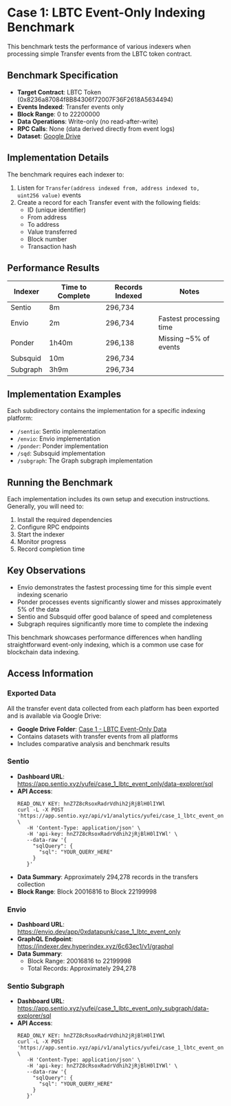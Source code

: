 # Case 1: LBTC Event-Only Indexing Benchmark

This benchmark tests the performance of various indexers when processing simple Transfer events from the LBTC token contract.

## Benchmark Specification

- **Target Contract**: LBTC Token (0x8236a87084f8B84306f72007F36F2618A5634494)
- **Events Indexed**: Transfer events only
- **Block Range**: 0 to 22200000
- **Data Operations**: Write-only (no read-after-write)
- **RPC Calls**: None (data derived directly from event logs)
- **Dataset**: [Google Drive](https://drive.google.com/drive/u/0/folders/1D8HXn7U7qQjzaEh1TLUZbNzVW_6nIRpT)

## Implementation Details

The benchmark requires each indexer to:
1. Listen for `Transfer(address indexed from, address indexed to, uint256 value)` events
2. Create a record for each Transfer event with the following fields:
   - ID (unique identifier)
   - From address
   - To address
   - Value transferred
   - Block number
   - Transaction hash

## Performance Results

| Indexer  | Time to Complete | Records Indexed | Notes |
|----------|------------------|----------------|-------|
| Sentio   | 8m               | 296,734        | |
| Envio    | 2m               | 296,734        | Fastest processing time |
| Ponder   | 1h40m            | 296,138        | Missing ~5% of events |
| Subsquid | 10m              | 296,734        | |
| Subgraph | 3h9m             | 296,734        | |

## Implementation Examples

Each subdirectory contains the implementation for a specific indexing platform:
- `/sentio`: Sentio implementation 
- `/envio`: Envio implementation
- `/ponder`: Ponder implementation
- `/sqd`: Subsquid implementation
- `/subgraph`: The Graph subgraph implementation

## Running the Benchmark

Each implementation includes its own setup and execution instructions. Generally, you will need to:

1. Install the required dependencies
2. Configure RPC endpoints
3. Start the indexer
4. Monitor progress
5. Record completion time

## Key Observations

- Envio demonstrates the fastest processing time for this simple event indexing scenario
- Ponder processes events significantly slower and misses approximately 5% of the data
- Sentio and Subsquid offer good balance of speed and completeness
- Subgraph requires significantly more time to complete the indexing

This benchmark showcases performance differences when handling straightforward event-only indexing, which is a common use case for blockchain data indexing.

## Access Information

### Exported Data
All the transfer event data collected from each platform has been exported and is available via Google Drive:
- **Google Drive Folder**: [Case 1 - LBTC Event-Only Data](https://drive.google.com/drive/u/0/folders/1D8HXn7U7qQjzaEh1TLUZbNzVW_6nIRpT)
- Contains datasets with transfer events from all platforms
- Includes comparative analysis and benchmark results

### Sentio
- **Dashboard URL**: https://app.sentio.xyz/yufei/case_1_lbtc_event_only/data-explorer/sql
- **API Access**: 
  ```
  READ_ONLY KEY: hnZ7Z8cRsoxRadrVdhih2jRjBlH0lIYWl
  curl -L -X POST 'https://app.sentio.xyz/api/v1/analytics/yufei/case_1_lbtc_event_only/sql/execute' \
     -H 'Content-Type: application/json' \
     -H 'api-key: hnZ7Z8cRsoxRadrVdhih2jRjBlH0lIYWl' \
     --data-raw '{
       "sqlQuery": {
         "sql": "YOUR_QUERY_HERE"
       }
     }'
  ```
- **Data Summary**: Approximately 294,278 records in the transfers collection
- **Block Range**: Block 20016816 to Block 22199998

### Envio
- **Dashboard URL**: https://envio.dev/app/0xdatapunk/case_1_lbtc_event_only
- **GraphQL Endpoint**: https://indexer.dev.hyperindex.xyz/6c63ec1/v1/graphql
- **Data Summary**: 
  - Block Range: 20016816 to 22199998
  - Total Records: Approximately 294,278

### Sentio Subgraph
- **Dashboard URL**: https://app.sentio.xyz/yufei/case_1_lbtc_event_only_subgraph/data-explorer/sql
- **API Access**:
  ```
  READ_ONLY KEY: hnZ7Z8cRsoxRadrVdhih2jRjBlH0lIYWl
  curl -L -X POST 'https://app.sentio.xyz/api/v1/analytics/yufei/case_1_lbtc_event_only_subgraph/sql/execute' \
     -H 'Content-Type: application/json' \
     -H 'api-key: hnZ7Z8cRsoxRadrVdhih2jRjBlH0lIYWl' \
     --data-raw '{
       "sqlQuery": {
         "sql": "YOUR_QUERY_HERE"
       }
     }'
  ```

